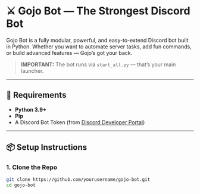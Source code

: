 # ⚔️ Gojo Bot — The Strongest Discord Bot

Gojo Bot is a fully modular, powerful, and easy-to-extend Discord bot built in Python. Whether you want to automate server tasks, add fun commands, or build advanced features — Gojo’s got your back.

> **IMPORTANT:** The bot runs via `start_all.py` — that’s your main launcher.

---

## 🔧 Requirements

- **Python 3.9+**
- **Pip**
- A Discord Bot Token (from [Discord Developer Portal](https://discord.com/developers/applications))

---

## 📦 Setup Instructions

### 1. Clone the Repo

```bash
git clone https://github.com/yourusername/gojo-bot.git
cd gojo-bot
